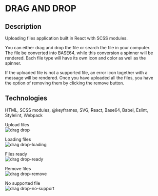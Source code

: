 # DRAG AND DROP

## Description
Uploading files application built in React with SCSS modules.

You can either drag and drop the file or search the file in your computer. The file be converted into BASE64, while this conversion a spinner will be rendered. Each file type will have its own icon and color as well as the spinner.

If the uploaded file is not a supported file, an error icon together with a message will be rendered. Once you have uploaded all the files, you have the option of removing them by clicking the remove button.

## Technologies
HTML, SCSS modules, @keyframes, SVG, React, Base64, Babel, Eslint, Stylelint, Webpack

Upload files<br>
![drag drop](https://user-images.githubusercontent.com/72414745/99599284-52f12e80-29fb-11eb-869a-fc9be73b3316.jpg)

Loading files<br>
![drag drop-loading](https://user-images.githubusercontent.com/72414745/99599287-54baf200-29fb-11eb-92b7-9b44996c2611.jpg)

Files ready<br>
![drag drop-ready](https://user-images.githubusercontent.com/72414745/99599289-55538880-29fb-11eb-896f-ea329647c4f6.jpg)

Remove files<br>
![drag drop-remove](https://user-images.githubusercontent.com/72414745/99599290-55538880-29fb-11eb-80e9-48db74227aee.jpg)

No supported file<br>
![drag drop-no-support](https://user-images.githubusercontent.com/72414745/99599288-54baf200-29fb-11eb-8636-cf6e96372f5b.jpg)

